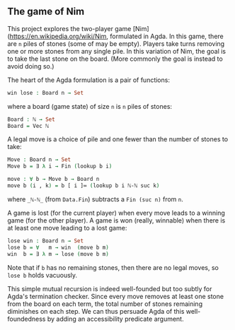 ## The game of Nim

This project explores the two-player game [Nim](https://en.wikipedia.org/wiki/Nim, formulated in Agda.
In this game, there are `n` piles of stones (some of may be empty).
Players take turns removing one or more stones from any single pile.
In this variation of Nim, the goal is to take the last stone on the board.
(More commonly the goal is instead to avoid doing so.)

The heart of the Agda formulation is a pair of functions:
```agda
win lose : Board n → Set
```
where a board (game state) of size `n` is `n` piles of stones:
```agda
Board : ℕ → Set
Board = Vec ℕ
```
A legal move is a choice of pile and one fewer than the number of stones to take:
```agda
Move : Board n → Set
Move b = ∃ λ i → Fin (lookup b i)

move : ∀ b → Move b → Board n
move b (i , k) = b [ i ]≔ (lookup b i ℕ-ℕ suc k)
```
where `_ℕ-ℕ_` (from `Data.Fin`) subtracts a `Fin (suc n)` from `n`.

A game is lost (for the current player) when every move leads to a winning game (for the other player).
A game is won (really, winnable) when there is at least one move leading to a lost game:
```agda
lose win : Board n → Set
lose b = ∀   m → win  (move b m) 
win  b = ∃ λ m → lose (move b m)
```
Note that if `b` has no remaining stones, then there are no legal moves, so `lose b` holds vacuously.

This simple mutual recursion is indeed well-founded but too subtly for Agda's termination checker.
Since every move removes at least one stone from the board on each term, the total number of stones remaining diminishes on each step.
We can thus persuade Agda of this well-foundedness by adding an accessibility predicate argument.

